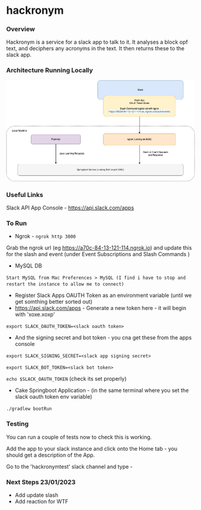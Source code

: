 # hackronym

### **Overview**

Hackronym is a service for a slack app to talk to it. It analyses a block opf text, and deciphers any acronyms in the text. It then returns these to the slack app.

### **Architecture Running Locally**

![Hackronym Architecture](/resources/HackronymSlackArchitecture.jpg)

### **Useful Links**

Slack API App Console - https://api.slack.com/apps

### To Run

- Ngrok -  `ngrok http 3000`

Grab the ngrok url (eg https://a70c-84-13-121-114.ngrok.io) and update this for the slash and event (under Event
Subscriptions and Slash Commands )

- MySQL DB

`Start MySQL from Mac Preferences > MySQL (I find i have to stop and restart the instance to allow me to connect)`

- Register Slack Apps OAUTH Token as an environment variable (until we get somthing better sorted out)
- https://api.slack.com/apps - Generate a new token here - it will begin with 'xoxe.xoxp'

`export SLACK_OAUTH_TOKEN=<slack oauth token>`

- And the signing secret and bot token - you cna get these from the apps console

`export SLACK_SIGNING_SECRET=<slack app signing secret>`

`export SLACK_BOT_TOKEN=<slack bot token>`

`echo $SLACK_OAUTH_TOKEN` (check its set properly)

- Cake Springboot Application - (in the same terminal where you set the slack oauth token env variable)

`./gradlew bootRun`

### Testing

You can run a couple of tests now to check this is working.

Add the app to your slack instance and click onto the Home tab - you should get a description of the App.

Go to the 'hackronymtest' slack channel and type -

### Next Steps 23/01/2023

- Add update slash
- Add reaction for WTF






